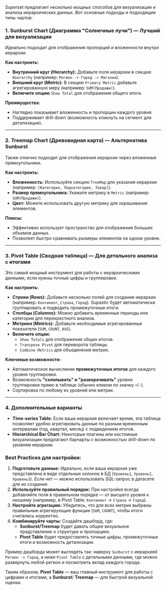 Superset предлагает несколько мощных способов для визуализации и анализа иерархических данных. Вот основные подходы и подходящие типы чартов:

### 1. Sunburst Chart (Диаграмма "Солнечные лучи") — Лучший для визуализации

Идеально подходит для отображения пропорций и вложенности внутри иерархии.

**Как настроить:**
- **Внутренний круг (Hierarchy):** Добавьте поля иерархии в секцию `Hierarchy` (например: `Регион -> Город -> Магазин`).
- **Внешний круг (Metric):** В секцию `Primary Metric` добавьте агрегированную меру (например: `SUM(Продажи)`).
- **Включите опцию** `Show Total` для отображения общего итога.

**Преимущества:**
- Наглядно показывает вложенность и пропорции каждого уровня.
- Поддерживает drill-down (возможность кликнуть на сегмент для детализации).

---

### 2. Treemap Chart (Древовидная карта) — Альтернатива Sunburst

Также отлично подходит для отображения иерархии через вложенные прямоугольники.

**Как настроить:**
- **Вложенность:** Используйте секцию `TreeMap` для указания иерархии (например: `[Категория, Подкатегория, Товар]`).
- **Размер прямоугольника:** Укажите метрику в `Metric` (например: `SUM(Продажи)`).
- **Цвет:** Можете использовать другую метрику для окрашивания элементов.

**Плюсы:**
- Эффективно использует пространство для отображения больших объемов данных.
- Позволяет быстро сравнивать размеры элементов на одном уровне.

---

### 3. Pivot Table (Сводная таблица) — Для детального анализа с итогами

Это самый мощный инструмент для работы с иерархическими данными, если нужны точные цифры и группировки.

**Как настроить:**
- **Строки (Rows):** Добавьте несколько полей для создания иерархии (например: `Континент`, `Страна`, `Город`). Supastic будет автоматически группировать и подводить промежуточные итоги.
- **Столбцы (Columns):** Можно добавить временные периоды или категории для перекрестного анализа.
- **Метрики (Metrics):** Добавьте необходимые агрегированные показатели (`SUM`, `COUNT`, `AVG`).
- **Включите опции:**
  - `Show Totals` для отображения общих итогов.
  - `Transpose Pivot` для переворота таблицы.
  - `Combine Metrics` для объединения метрик.

**Ключевые возможности:**
- Автоматическое вычисление **промежуточных итогов** для каждого уровня группировки.
- Возможность **"схлопывать" и "разворачивать"** уровни группировки прямо в таблице (обычно кликом по значку `+`/`-`).
- Сортировка по любому из уровней или метрик.

---

### 4. Дополнительные варианты

- **Time-series Table:** Если ваша иерархия включает время, эта таблица позволяет удобно агрегировать данные по разным временным интервалам (год, квартал, месяц) с подведением итогов.
- **Hierarchical Bar Chart:** Некоторые плагины или кастомные визуализации предлагают барчарты с возможностью drill-down по уровням иерархии.

### Best Practices для настройки:

1.  **Подготовьте данные:** Идеально, если ваша иерархия уже представлена в виде отдельных колонок в БД (`Уровень1`, `Уровень2`, `Уровень3`). Если нет — можно использовать SQL-запрос в датасете для их создания.
2.  **Используйте правильный порядок:** При настройке всегда добавляйте поля в правильном порядке — от высшего уровня к низшему (например, в Pivot Table: `Континент` -> `Страна` -> `Город`).
3.  **Настройте агрегацию:** Убедитесь, что для всех метрик выбраны правильные агрегирующие функции (`SUM`, `COUNT`), чтобы итоги считались корректно.
4.  **Комбинируйте чарты:** Создайте дашборд, где:
    - **Sunburst/Treemap** будет давать общее визуальное представление о структуре и пропорциях.
    - **Pivot Table** будет предоставлять точные цифры, промежуточные итоги и возможность детализации.

Пример дашборда может выглядеть так: наверху `Sunburst` с иерархией `Регион -> Город`, а ниже `Pivot Table` с детальными данными, где можно развернуть любой регион и посмотреть вклад каждого города.

Таким образом, **Pivot Table** — ваш главный инструмент для работы с цифрами и итогами, а **Sunburst**/ **Treemap** — для быстрой визуальной оценки.
